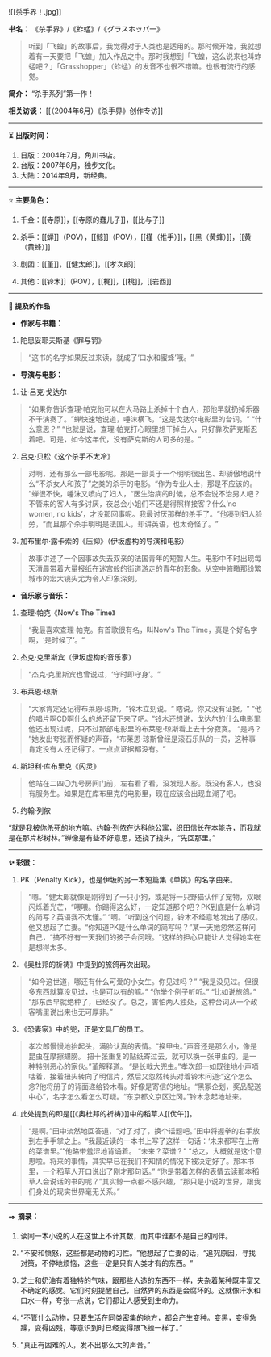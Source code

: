 
![[杀手界！.jpg]]

**书名：** 《杀手界》/《蚱蜢》/《グラスホッパ一》

> 听到「飞蝗」的故事后，我觉得对于人类也是适用的。那时候开始，我就想着有一天要把「飞蝗」加入作品之中。那时我想到「飞蝗，这么说来也叫蚱蜢吧？」「Grasshopper」（蚱蜢）的发音不也很不错嘛。也很有流行的感觉。

**简介：**  “杀手系列”第一作！

**相关访谈：** [[（2004年6月）《杀手界》创作专访]] 

---

⏳ **出版时间：** 

1. 日版：2004年7月，角川书店。
2. 台版：2007年6月，独步文化。
3. 大陆：2014年9月，新经典。

---

⭐ **主要角色：** 

1. 千金：[[寺原]]，[[寺原的蠢儿子]]，[[比与子]]

2. 杀手：[[蝉]]（POV），[[鲸]]（POV），[[槿（推手）]]，[[黑（黄蜂）]]，[[黄（黄蜂）]]

3. 剧团：[[堇]]，[[健太郎]]，[[孝次郎]]

4. 其他：[[铃木]]（POV），[[梶]]，[[桃]]，[[岩西]]

---

**📜 提及的作品**

- **作家与书籍：** 

1. 陀思妥耶夫斯基《罪与罚》

> ​“这书的名字如果反过来读，就成了‘口水和蜜蜂’哦。​”

- **导演与电影：** 

1. 让·吕克·戈达尔

> “如果你告诉查理·帕克他可以在大马路上杀掉十个白人，那他早就扔掉乐器不干演奏了。​”蝉快速地说道，唾沫横飞，​“这是戈达尔电影里的台词。​”
> “什么意思？​”
> “也就是说，查理·帕克打心眼里想干掉白人，只好靠吹萨克斯忍着吧。可是，如今这年代，没有萨克斯的人可多的是。​”

2. 吕克·贝松《这个杀手不太冷》

> 对啊，还有那么一部电影呢。那是一部关于一个明明很出色、却骄傲地说什么“不杀女人和孩子”之类的杀手的电影。​“作为专业人士，那是不应该的。​”蝉很不快，唾沫又喷向了妇人，​“医生治病的时候，总不会说不治男人吧？不管来的客人有多讨厌，夜总会小姐们不还是得照样接客？什么‘no women, no kids’，才没那回事呢。我最讨厌那样的杀手了。​”他凑到妇人脸旁，​“而且那个杀手明明是法国人，却讲英语，也太奇怪了。​”

3. 加布里尔·露卡索的《压抑》（伊坂虚构的导演和电影）

> 故事讲述了一个因事故失去双亲的法国青年的短暂人生。电影中不时出现每天清晨带着大量报纸在迷宫般的街道游走的青年的形象。从空中俯瞰那纷繁城市的宏大镜头尤为令人印象深刻。

- **音乐家与音乐：** 

1. 查理·帕克《Now's The Time》

> “我最喜欢查理·帕克。​有首歌很有名，叫Now's The Time，真是个好名字啊，‘是时候了’。​”

2. 杰克·克里斯宾（伊坂虚构的音乐家）

> “杰克·克里斯宾也曾说过，‘守时即守身’。​”

3. 布莱恩·琼斯

> “大家肯定还记得布莱恩·琼斯。​”铃木立刻说。“
> 瞎说。你又没有证据。​”
> “他的唱片啊CD啊什么的总还留下来了吧。​”铃木还想说，戈达尔的什么电影里他还出现过呢，只不过那部电影里的布莱恩·琼斯看上去十分寂寞。
> “是吗？​”她发出夸张而怀疑的声音，​“布莱恩·琼斯曾经是滚石乐队的一员，这种事肯定没有人还记得了。一点点证据都没有。​”

4. 斯坦利·库布里克《闪灵》

> 他站在二四〇九号房间门前，左右看了看，没发现人影。既没有客人，也没有服务生。如果是在库布里克的电影里，现在应该会出现血潮了吧。

5. 约翰·列侬

“就是我被你杀死的地方嘛。约翰·列侬在达科他公寓，织田信长在本能寺，而我就是在那片杉树林。”蝉像是有些不好意思，还挠了挠头，“先回那里。”

---

**✨ 彩蛋：** 

1. PK（Penalty Kick），也是伊坂的另一本短篇集《单挑》的名字由来。

> “嗯。​”健太郎就像是刚得到了一只小狗，或是将一只野猫认作了宠物，双眼闪烁着光芒，​“喂喂。你踢得这么好，一定知道那个吧？PK到底是什么单词的简写？英语我不太懂。”
> “啊。​”听到这个问题，铃木不经意地发出了感叹。他又想起了亡妻。​“你知道PK是什么单词的简写吗？​”某一天她忽然这样问自己，​“搞不好有一天我们的孩子会问哦。​”这样的担心只能让人觉得她实在是想得太多。

2. 《奥杜邦的祈祷》中提到的旅鸽再次出现。

> “如今这世道，哪还有什么可爱的小女生。你见过吗？”
> “我是没见过。但很多东西就算没见过，也是可以有的嘛。”
> “你举个例子听听。”
> “比如说旅鸽。”
> “那东西早就绝种了，已经没了。总之，害怕两人独处，这种台词从一个政客嘴里说出来也无可厚非。”

3. 《恐妻家》中的兜，正是文具厂的员工。

> 孝次郎慢慢地抬起头，满脸认真的表情。“换甲虫。”声音还是那么小，像是昆虫在摩擦翅膀。
> 把十张重复的贴纸寄过去，就可以换一张甲虫的。是一种特别恶心的家伙。”堇解释道。
> “是长戟大兜虫。”孝次郎一如既往地小声嘀咕着，接着扭头转向了明信片，然后又忽然转头对着铃木问道:“这个怎么念?他将册子的背面递给铃木看。好像是寄信的地址。“黑冢企划，奖品配送中心”，名字怎么看怎么可疑。“东京都文京区辻冈。”铃木念起地址来。

4. 此处提到的即是[[《奥杜邦的祈祷》]]中的稻草人[[优午]]。

> “是啊。”田中淡然地回答道，“对了对了，换个话题吧。”田中将握拳的右手放到左手手掌之上。“我最近读的一本书上写了这样一句话：‘未来都写在上帝的菜谱里。’”他略带羞涩地背诵着。
> “未来？菜谱？”
> “总之，大概就是这个意思啦。将来的事情，其实早已在我们不知情的情况下被决定好了。那本书里，一个稻草人开口说出了刚才那句话。”
> “你是带着怎样的表情去读那本稻草人会说话的书的呢？”其实鲸一点都不感兴趣，“那只是小说的世界，跟我们身处的现实世界毫无关系。”

---

✒️ **摘录：** 

1. 读同一本小说的人在这世上不计其数，而其中谁都不是自己的同伴。

2. “不安和愤怒，这些都是动物的习性。​”他想起了亡妻的话，​“追究原因，寻找对策，不停地烦恼，这些一定是只有人类才有的东西。​”

3. 芝士和奶油有着独特的气味，跟那些人造的东西不一样，夹杂着某种既丰富又不确定的感觉。它们时刻提醒自己，自然界的东西是会腐坏的。这就像汗水和口水一样，夸张一点说，它们都让人感受到生命力。

4. “不管什么动物，只要生活在同类密集的地方，都会产生变种。变黑，变得急躁，变得凶残，等意识到时已经变得跟飞蝗一样了。”

5. “真正有困难的人，发不出那么大的声音。”